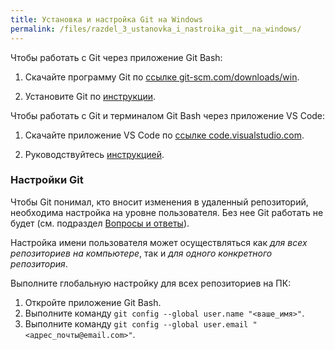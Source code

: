 ```yaml
---
title: Установка и настройка Git на Windows
permalink: /files/razdel_3_ustanovka_i_nastroika_git__na_windows/
---
```


Чтобы работать с Git через приложение Git Bash:

1. Скачайте программу Git по [ссылке git-scm.com/downloads/win](https://git-scm.com/downloads/win).

2. Установите Git по [инструкции](https://tproger.ru/articles/ustanovka-git-na-windows).

Чтобы работать с Git и терминалом Git Bash через приложение VS Code:

1. Скачайте приложение VS Code по [ссылке code.visualstudio.com](https://code.visualstudio.com/).

2. Руководствуйтесь [инструкцией](https://ekaterinka17.github.io/mkdocs-example/).


### Настройки Git
Чтобы Git понимал, кто вносит изменения в удаленный репозиторий, необходима настройка на уровне пользователя. Без нее Git работать не будет (см. подраздел [Вопросы и ответы](/primery/files/razdel_8_faq/)).

Настройка имени пользователя может осуществляться как *для всех репозиториев на компьютере*, так и *для одного конкретного репозитория*. 

Выполните глобальную настройку для всех репозиториев на ПК:

1. Откройте приложение Git Bash.
2. Выполните команду `git config --global user.name "<ваше_имя>"`.
3. Выполните команду `git config --global user.email "<адрес_почты@email.com>"`. 
